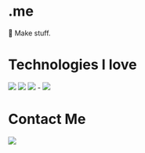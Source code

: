 # .me

🚀 Make stuff.

# Technologies I love

[![](https://img.shields.io/badge/-go-black?style=for-the-badge&logo=go)](https://go.dev/)
[![](https://img.shields.io/badge/-zig-black?style=for-the-badge&logo=zig)](https://www.ziglang.org/)
[![](https://img.shields.io/badge/-rust-black?style=for-the-badge&logo=rust)](https://www.rust-lang.org/) -
[![](https://img.shields.io/badge/-JS/TS-black?style=for-the-badge&logo=typescript)](https://www.typescriptlang.org/)

# Contact Me

[![](https://img.shields.io/badge/-Mail-black?style=for-the-badge&logo=gmail)](mailto:yosssdev@gmail.com)

<!-- [![Top Langs](https://github-readme-stats.vercel.app/api/top-langs/?username=yossdev&layout=compact)](https://github.com/anuraghazra/github-readme-stats) -->
